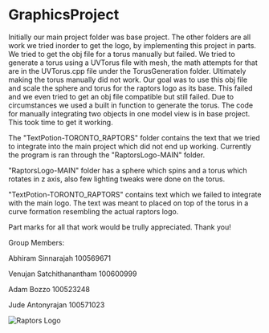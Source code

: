 # GraphicsProject

Initially our main project folder was base project. The other folders are all work we tried inorder to get the logo, by implementing this project in parts. We tried to get the obj file for a torus manually but failed. We tried to generate a torus using a UVTorus file with mesh, the math attempts for that are in the UVTorus.cpp file under the TorusGeneration folder. Ultimately making the torus manually did not work. Our goal was to use this obj file and scale the sphere and torus for the raptors logo as its base. This failed and we even tried to get an obj file compatible but still failed. Due to circumstances we used a built in function to generate the torus. The code for manually integrating two objects in one model view is in base project. This took time to get it working. 

The "TextPotion-TORONTO_RAPTORS" folder contains the text that we tried to integrate into the main project which did not end up working. Currently the program is ran through the "RaptorsLogo-MAIN" folder. 

"RaptorsLogo-MAIN" folder has a sphere which spins and a torus which rotates in z axis, also few lighting tweaks were done on the torus.

"TextPotion-TORONTO_RAPTORS" contains text which we failed to integrate with the main logo. The text was meant to placed on top of the torus in a curve formation resembling the actual raptors logo.

Part marks for all that work would be trully appreciated. Thank you!

Group Members:

Abhiram Sinnarajah  100569671

Venujan Satchithanantham  100600999

Adam Bozzo  100523248

Jude Antonyrajan 100571023


![Raptors Logo](https://upload.wikimedia.org/wikipedia/en/thumb/3/36/Toronto_Raptors_logo.svg/1200px-Toronto_Raptors_logo.svg.png)
